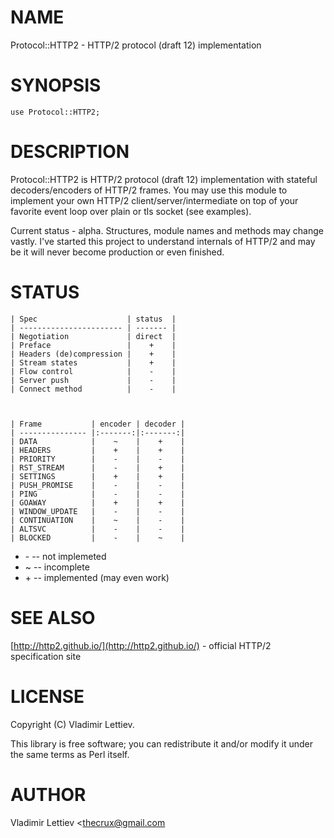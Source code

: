 # NAME

Protocol::HTTP2 - HTTP/2 protocol (draft 12) implementation

# SYNOPSIS

    use Protocol::HTTP2;

# DESCRIPTION

Protocol::HTTP2 is HTTP/2 protocol (draft 12) implementation with stateful
decoders/encoders of HTTP/2 frames. You may use this module to implement your
own HTTP/2 client/server/intermediate on top of your favorite event loop over
plain or tls socket (see examples).

Current status - alpha. Structures, module names and methods may change vastly.
I've started this project to understand internals of HTTP/2 and may be it will
never become production or even finished.

# STATUS

    | Spec                    | status  |
    | ----------------------- | ------- |
    | Negotiation             | direct  |
    | Preface                 |    +    |
    | Headers (de)compression |    +    |
    | Stream states           |    +    |
    | Flow control            |    -    |
    | Server push             |    -    |
    | Connect method          |    -    |



    | Frame           | encoder | decoder |
    | --------------- |:-------:|:-------:|
    | DATA            |    ~    |    +    |
    | HEADERS         |    +    |    +    |
    | PRIORITY        |    -    |    -    |
    | RST_STREAM      |    -    |    +    |
    | SETTINGS        |    +    |    +    |
    | PUSH_PROMISE    |    -    |    -    |
    | PING            |    -    |    -    |
    | GOAWAY          |    +    |    +    |
    | WINDOW_UPDATE   |    -    |    -    |
    | CONTINUATION    |    ~    |    -    |
    | ALTSVC          |    -    |    -    |
    | BLOCKED         |    -    |    ~    |



- \- -- not implemeted
- ~ -- incomplete
- \+ -- implemented (may even work)

# SEE ALSO

[http://http2.github.io/](http://http2.github.io/) - official HTTP/2 specification site

# LICENSE

Copyright (C) Vladimir Lettiev.

This library is free software; you can redistribute it and/or modify
it under the same terms as Perl itself.

# AUTHOR

Vladimir Lettiev <thecrux@gmail.com<gt>
